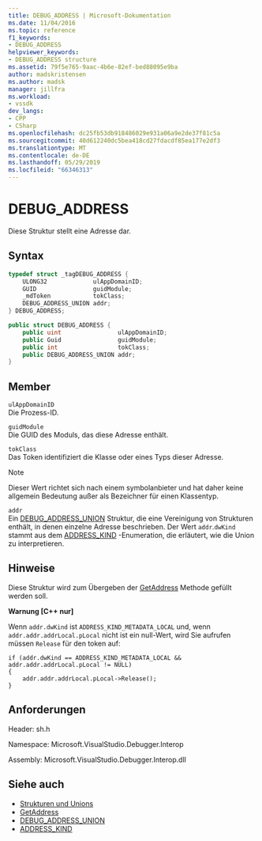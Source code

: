 ```yaml
---
title: DEBUG_ADDRESS | Microsoft-Dokumentation
ms.date: 11/04/2016
ms.topic: reference
f1_keywords:
- DEBUG_ADDRESS
helpviewer_keywords:
- DEBUG_ADDRESS structure
ms.assetid: 79f5e765-9aac-4b6e-82ef-bed88095e9ba
author: madskristensen
ms.author: madsk
manager: jillfra
ms.workload:
- vssdk
dev_langs:
- CPP
- CSharp
ms.openlocfilehash: dc25fb53db918486029e931a06a9e2de37f81c5a
ms.sourcegitcommit: 40d612240dc5bea418cd27fdacdf85ea177e2df3
ms.translationtype: MT
ms.contentlocale: de-DE
ms.lasthandoff: 05/29/2019
ms.locfileid: "66346313"
---
```

# <a name="debugaddress"></a>DEBUG_ADDRESS
Diese Struktur stellt eine Adresse dar.

## <a name="syntax"></a>Syntax

```cpp
typedef struct _tagDEBUG_ADDRESS {
    ULONG32             ulAppDomainID;
    GUID                guidModule;
    _mdToken            tokClass;
    DEBUG_ADDRESS_UNION addr;
} DEBUG_ADDRESS;
```

```csharp
public struct DEBUG_ADDRESS {
    public uint                ulAppDomainID;
    public Guid                guidModule;
    public int                 tokClass;
    public DEBUG_ADDRESS_UNION addr;
}
```

## <a name="members"></a>Member
`ulAppDomainID`\
Die Prozess-ID.

`guidModule`\
Die GUID des Moduls, das diese Adresse enthält.

`tokClass`\
Das Token identifiziert die Klasse oder eines Typs dieser Adresse.

> [!NOTE]
> Dieser Wert richtet sich nach einem symbolanbieter und hat daher keine allgemein Bedeutung außer als Bezeichner für einen Klassentyp.

`addr`\
Ein [DEBUG_ADDRESS_UNION](../../../extensibility/debugger/reference/debug-address-union.md) Struktur, die eine Vereinigung von Strukturen enthält, in denen einzelne Adresse beschrieben. Der Wert `addr`.`dwKind` stammt aus dem [ADDRESS_KIND](../../../extensibility/debugger/reference/address-kind.md) -Enumeration, die erläutert, wie die Union zu interpretieren.

## <a name="remarks"></a>Hinweise
Diese Struktur wird zum Übergeben der [GetAddress](../../../extensibility/debugger/reference/idebugaddress-getaddress.md) Methode gefüllt werden soll.

**Warnung [C++ nur]**

Wenn `addr.dwKind` ist `ADDRESS_KIND_METADATA_LOCAL` und, wenn `addr.addr.addrLocal.pLocal` nicht ist ein null-Wert, wird Sie aufrufen müssen `Release` für den token auf:

```
if (addr.dwKind == ADDRESS_KIND_METADATA_LOCAL && addr.addr.addrLocal.pLocal != NULL)
{
    addr.addr.addrLocal.pLocal->Release();
}
```

## <a name="requirements"></a>Anforderungen
Header: sh.h

Namespace: Microsoft.VisualStudio.Debugger.Interop

Assembly: Microsoft.VisualStudio.Debugger.Interop.dll

## <a name="see-also"></a>Siehe auch
- [Strukturen und Unions](../../../extensibility/debugger/reference/structures-and-unions.md)
- [GetAddress](../../../extensibility/debugger/reference/idebugaddress-getaddress.md)
- [DEBUG_ADDRESS_UNION](../../../extensibility/debugger/reference/debug-address-union.md)
- [ADDRESS_KIND](../../../extensibility/debugger/reference/address-kind.md)
